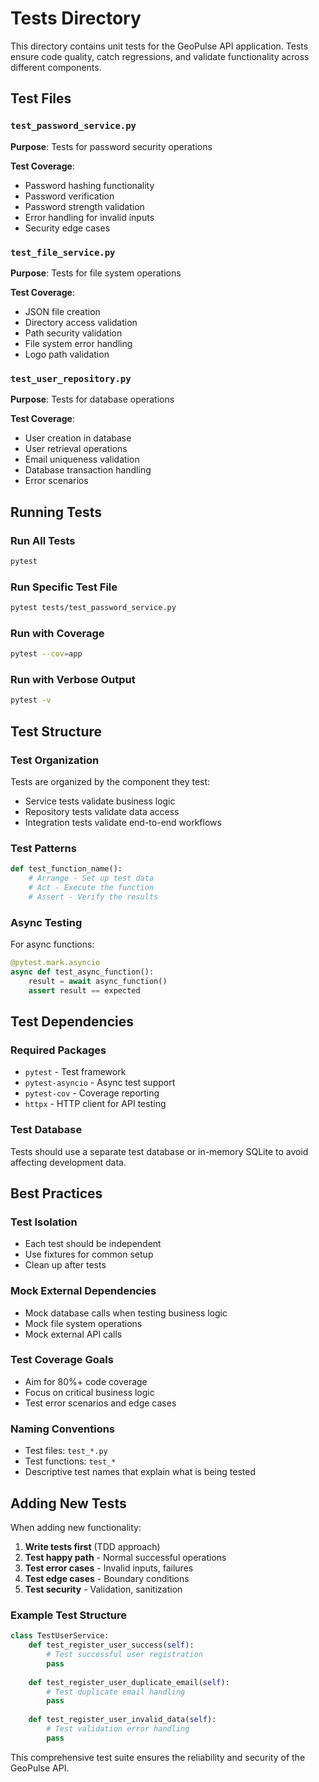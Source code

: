 # Tests Directory

This directory contains unit tests for the GeoPulse API application. Tests ensure code quality, catch regressions, and validate functionality across different components.

## Test Files

### `test_password_service.py`
**Purpose**: Tests for password security operations

**Test Coverage**:
- Password hashing functionality
- Password verification
- Password strength validation
- Error handling for invalid inputs
- Security edge cases

### `test_file_service.py`
**Purpose**: Tests for file system operations

**Test Coverage**:
- JSON file creation
- Directory access validation
- Path security validation
- File system error handling
- Logo path validation

### `test_user_repository.py`
**Purpose**: Tests for database operations

**Test Coverage**:
- User creation in database
- User retrieval operations
- Email uniqueness validation
- Database transaction handling
- Error scenarios

## Running Tests

### Run All Tests
```bash
pytest
```

### Run Specific Test File
```bash
pytest tests/test_password_service.py
```

### Run with Coverage
```bash
pytest --cov=app
```

### Run with Verbose Output
```bash
pytest -v
```

## Test Structure

### Test Organization
Tests are organized by the component they test:
- Service tests validate business logic
- Repository tests validate data access
- Integration tests validate end-to-end workflows

### Test Patterns
```python
def test_function_name():
    # Arrange - Set up test data
    # Act - Execute the function
    # Assert - Verify the results
```

### Async Testing
For async functions:
```python
@pytest.mark.asyncio
async def test_async_function():
    result = await async_function()
    assert result == expected
```

## Test Dependencies

### Required Packages
- `pytest` - Test framework
- `pytest-asyncio` - Async test support
- `pytest-cov` - Coverage reporting
- `httpx` - HTTP client for API testing

### Test Database
Tests should use a separate test database or in-memory SQLite to avoid affecting development data.

## Best Practices

### Test Isolation
- Each test should be independent
- Use fixtures for common setup
- Clean up after tests

### Mock External Dependencies
- Mock database calls when testing business logic
- Mock file system operations
- Mock external API calls

### Test Coverage Goals
- Aim for 80%+ code coverage
- Focus on critical business logic
- Test error scenarios and edge cases

### Naming Conventions
- Test files: `test_*.py`
- Test functions: `test_*`
- Descriptive test names that explain what is being tested

## Adding New Tests

When adding new functionality:

1. **Write tests first** (TDD approach)
2. **Test happy path** - Normal successful operations
3. **Test error cases** - Invalid inputs, failures
4. **Test edge cases** - Boundary conditions
5. **Test security** - Validation, sanitization

### Example Test Structure
```python
class TestUserService:
    def test_register_user_success(self):
        # Test successful user registration
        pass
    
    def test_register_user_duplicate_email(self):
        # Test duplicate email handling
        pass
    
    def test_register_user_invalid_data(self):
        # Test validation error handling
        pass
```

This comprehensive test suite ensures the reliability and security of the GeoPulse API.